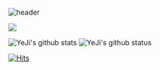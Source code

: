 ![header](https://capsule-render.vercel.app/api?type=wave&color=auto&height=300&section=header&text=HongYeJi&fontSize=90)

<img src="https://img.shields.io/badge/Flutter-02569B?style=for-the-badge&logo=Flutter&logoColor=white">

![YeJi's github stats](https://github-readme-stats.vercel.app/api?username=YeJi222&show_icons=true&hide_border=true)
![YeJi's github status](https://github-readme-stats.vercel.app/api/top-langs/?username=YeJi222&layout=compact&theme=)

[![Hits](https://hits.seeyoufarm.com/api/count/incr/badge.svg?url=https%3A%2F%2Fgithub.com%2FHong-com&count_bg=%23F2A2FD&title_bg=%23D2D2F0&icon=github.svg&icon_color=%23F7ABAB&title=hits&edge_flat=false)](https://hits.seeyoufarm.com)

